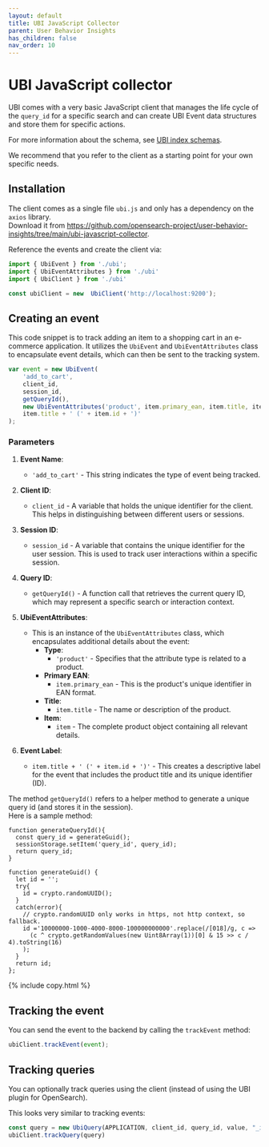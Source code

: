 ```yaml
---
layout: default
title: UBI JavaScript Collector
parent: User Behavior Insights
has_children: false
nav_order: 10
---
```


# UBI JavaScript collector

UBI comes with a very basic JavaScript client that manages the life cycle of the `query_id` for a specific search and can create UBI Event data structures and store them for specific actions.

For more information about the schema, see [UBI index schemas]({{site.url}}{{site.baseurl}}/search-plugins/ubi/schemas/).

We recommend that you refer to the client as a starting point for your own specific needs.

## Installation

The client comes as a single file `ubi.js` and only has a dependency on the `axios` library.  
Download it from https://github.com/opensearch-project/user-behavior-insights/tree/main/ubi-javascript-collector.

Reference the events and create the client via:

```js
import { UbiEvent } from './ubi';
import { UbiEventAttributes } from './ubi'
import { UbiClient } from './ubi'

const ubiClient = new  UbiClient('http://localhost:9200');
```


## Creating an event 

This code snippet is to track adding an item to a shopping cart in an e-commerce application. It utilizes the `UbiEvent` and `UbiEventAttributes` class to encapsulate event details, which can then be sent to the tracking system.
```js
var event = new UbiEvent(
    'add_to_cart', 
    client_id, 
    session_id, 
    getQueryId(), 
    new UbiEventAttributes('product', item.primary_ean, item.title, item), 
    item.title + ' (' + item.id + ')'
);
```

### Parameters

1. **Event Name**: 
   - `'add_to_cart'` - This string indicates the type of event being tracked.

2. **Client ID**: 
   - `client_id` - A variable that holds the unique identifier for the client. This helps in distinguishing between different users or sessions.

3. **Session ID**: 
   - `session_id` - A variable that contains the unique identifier for the user session. This is used to track user interactions within a specific session.

4. **Query ID**: 
   - `getQueryId()` - A function call that retrieves the current query ID, which may represent a specific search or interaction context.

5. **UbiEventAttributes**: 
   - This is an instance of the `UbiEventAttributes` class, which encapsulates additional details about the event:
     - **Type**: 
       - `'product'` - Specifies that the attribute type is related to a product.
     - **Primary EAN**: 
       - `item.primary_ean` - This is the product's unique identifier in EAN format.
     - **Title**: 
       - `item.title` - The name or description of the product.
     - **Item**: 
       - `item` - The complete product object containing all relevant details.

6. **Event Label**: 
   - `item.title + ' (' + item.id + ')'` - This creates a descriptive label for the event that includes the product title and its unique identifier (ID).

The method `getQueryId()` refers to a helper method to generate a unique query id (and stores it in the session).  
Here is a sample method:

```
function generateQueryId(){
  const query_id = generateGuid();
  sessionStorage.setItem('query_id', query_id);
  return query_id;
}

function generateGuid() {
  let id = '';
  try{
    id = crypto.randomUUID();
  }
  catch(error){
    // crypto.randomUUID only works in https, not http context, so fallback.
    id ='10000000-1000-4000-8000-100000000000'.replace(/[018]/g, c =>
      (c ^ crypto.getRandomValues(new Uint8Array(1))[0] & 15 >> c / 4).toString(16)
    );
  }
  return id;
};
```
{% include copy.html %}

## Tracking the event 

You can send the event to the backend by calling the `trackEvent` method:

```js
ubiClient.trackEvent(event);
```


## Tracking queries

You can optionally track queries using the client (instead of using the UBI plugin for OpenSearch).

This looks very similar to tracking events:

```js
const query = new UbiQuery(APPLICATION, client_id, query_id, value, "_id", {});
ubiClient.trackQuery(query)
```
